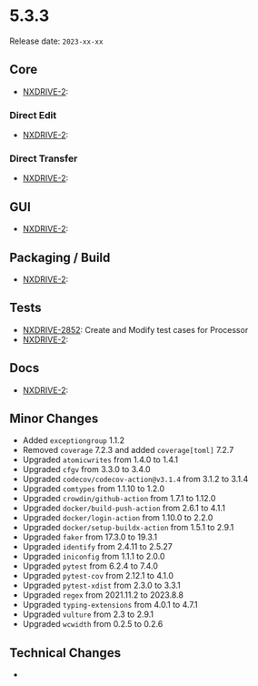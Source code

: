 # 5.3.3

Release date: `2023-xx-xx`

## Core

- [NXDRIVE-2](https://jira.nuxeo.com/browse/NXDRIVE-2):

### Direct Edit

- [NXDRIVE-2](https://jira.nuxeo.com/browse/NXDRIVE-2):

### Direct Transfer

- [NXDRIVE-2](https://jira.nuxeo.com/browse/NXDRIVE-2):

## GUI

- [NXDRIVE-2](https://jira.nuxeo.com/browse/NXDRIVE-2):

## Packaging / Build

- [NXDRIVE-2](https://jira.nuxeo.com/browse/NXDRIVE-2):

## Tests

- [NXDRIVE-2852](https://jira.nuxeo.com/browse/NXDRIVE-2852): Create and Modify test cases for Processor
- [NXDRIVE-2](https://jira.nuxeo.com/browse/NXDRIVE-2):

## Docs

- [NXDRIVE-2](https://jira.nuxeo.com/browse/NXDRIVE-2):

## Minor Changes

- Added `exceptiongroup` 1.1.2
- Removed `coverage` 7.2.3 and added `coverage[toml]` 7.2.7
- Upgraded `atomicwrites` from 1.4.0 to 1.4.1
- Upgraded `cfgv` from 3.3.0 to 3.4.0
- Upgraded `codecov/codecov-action@v3.1.4` from 3.1.2 to 3.1.4
- Upgraded `comtypes` from 1.1.10 to 1.2.0
- Upgraded `crowdin/github-action` from 1.7.1 to 1.12.0
- Upgraded `docker/build-push-action` from 2.6.1 to 4.1.1
- Upgraded `docker/login-action` from 1.10.0 to 2.2.0
- Upgraded `docker/setup-buildx-action` from 1.5.1 to 2.9.1
- Upgraded `faker` from 17.3.0 to 19.3.1
- Upgraded `identify` from 2.4.11 to 2.5.27
- Upgraded `iniconfig` from 1.1.1 to 2.0.0
- Upgraded `pytest` from 6.2.4 to 7.4.0
- Upgraded `pytest-cov` from 2.12.1 to 4.1.0
- Upgraded `pytest-xdist` from 2.3.0 to 3.3.1
- Upgraded `regex` from 2021.11.2 to 2023.8.8
- Upgraded `typing-extensions` from 4.0.1 to 4.7.1
- Upgraded `vulture` from 2.3 to 2.9.1
- Upgraded `wcwidth` from 0.2.5 to 0.2.6
## Technical Changes

-
